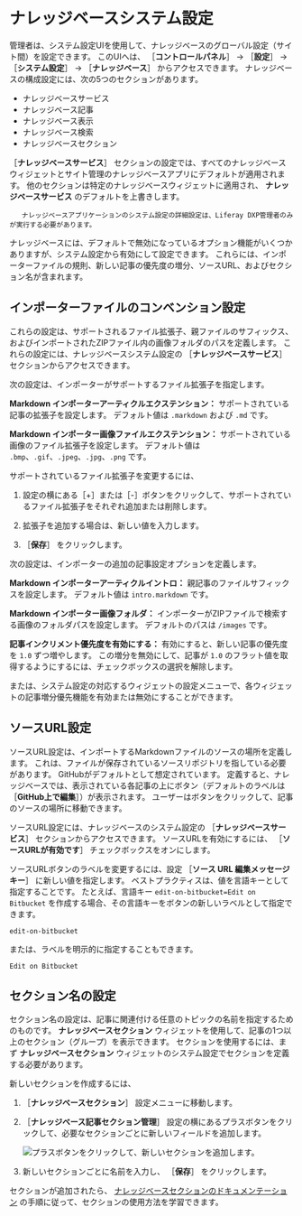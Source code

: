 # ナレッジベースシステム設定

管理者は、システム設定UIを使用して、ナレッジベースのグローバル設定（サイト間）を設定できます。 このUIへは、 ［**コントロールパネル**］ &rarr; ［**設定**］ &rarr; ［**システム設定**］ &rarr; ［**ナレッジベース**］ からアクセスできます。 ナレッジベースの構成設定には、次の5つのセクションがあります。

* ナレッジベースサービス
* ナレッジベース記事
* ナレッジベース表示
* ナレッジベース検索
* ナレッジベースセクション

［**ナレッジベースサービス**］ セクションの設定では、すべてのナレッジベースウィジェットとサイト管理のナレッジベースアプリにデフォルトが適用されます。 他のセクションは特定のナレッジベースウィジェットに適用され、 **ナレッジベースサービス** のデフォルトを上書きします。

```important::
   ナレッジベースアプリケーションのシステム設定の詳細設定は、Liferay DXP管理者のみが実行する必要があります。
```

ナレッジベースには、デフォルトで無効になっているオプション機能がいくつかありますが、システム設定から有効にして設定できます。 これらには、インポーターファイルの規則、新しい記事の優先度の増分、ソースURL、およびセクション名が含まれます。

<a name="importer-file-convention-settings" />

## インポーターファイルのコンベンション設定

これらの設定は、サポートされるファイル拡張子、親ファイルのサフィックス、およびインポートされたZIPファイル内の画像フォルダのパスを定義します。 これらの設定には、ナレッジベースシステム設定の ［**ナレッジベースサービス**］ セクションからアクセスできます。

次の設定は、インポーターがサポートするファイル拡張子を指定します。

**Markdown インポーターアーティクルエクステンション：** サポートされている記事の拡張子を設定します。 デフォルト値は `.markdown` および `.md` です。

**Markdown インポーター画像ファイルエクステンション：** サポートされている画像のファイル拡張子を設定します。 デフォルト値は `.bmp`、`.gif`、`.jpeg`、`.jpg`、`.png` です。

サポートされているファイル拡張子を変更するには、

1. 設定の横にある［+］または［-］ボタンをクリックして、サポートされているファイル拡張子をそれぞれ追加または削除します。

1. 拡張子を追加する場合は、新しい値を入力します。

1. ［**保存**］ をクリックします。

次の設定は、インポーターの追加の記事設定オプションを定義します。

**Markdown インポーターアーティクルイントロ：** 親記事のファイルサフィックスを設定します。 デフォルト値は `intro.markdown` です。

**Markdown インポーター画像フォルダ：** インポーターがZIPファイルで検索する画像のフォルダパスを設定します。 デフォルトのパスは `/images` です。

**記事インクリメント優先度を有効にする：** 有効にすると、新しい記事の優先度を `1.0` ずつ増やします。 この増分を無効にして、記事が `1.0` のフラット値を取得するようにするには、チェックボックスの選択を解除します。

または、システム設定の対応するウィジェットの設定メニューで、各ウィジェットの記事増分優先機能を有効または無効にすることができます。

<a name="source-url-settings" />

## ソースURL設定

ソースURL設定は、インポートするMarkdownファイルのソースの場所を定義します。 これは、ファイルが保存されているソースリポジトリを指している必要があります。 GitHubがデフォルトとして想定されています。 定義すると、ナレッジベースでは、表示されている各記事の上にボタン（デフォルトのラベルは ［**GitHub上で編集**］）が表示されます。 ユーザーはボタンをクリックして、記事のソースの場所に移動できます。

ソースURL設定には、ナレッジベースのシステム設定の ［**ナレッジベースサービス**］ セクションからアクセスできます。 ソースURLを有効にするには、 ［**ソースURLが有効です**］ チェックボックスをオンにします。

ソースURLボタンのラベルを変更するには、設定 ［**ソース URL 編集メッセージ キー**］ に新しい値を指定します。 ベストプラクティスは、値を言語キーとして指定することです。 たとえば、言語キー `edit-on-bitbucket=Edit on Bitbucket` を作成する場合、その言語キーをボタンの新しいラベルとして指定できます。

    edit-on-bitbucket

または、ラベルを明示的に指定することもできます。 

    Edit on Bitbucket

<a name="section-names-setting" />

## セクション名の設定

セクション名の設定は、記事に関連付ける任意のトピックの名前を指定するためのものです。 **ナレッジベースセクション** ウィジェットを使用して、記事の1つ以上のセクション（グループ）を表示できます。 セクションを使用するには、まず **ナレッジベースセクション** ウィジェットのシステム設定でセクションを定義する必要があります。

新しいセクションを作成するには、

1. ［**ナレッジベースセクション**］ 設定メニューに移動します。

1. ［**ナレッジベース記事セクション管理**］ 設定の横にあるプラスボタンをクリックして、必要なセクションごとに新しいフィールドを追加します。

    ![プラスボタンをクリックして、新しいセクションを追加します。](./knowledge-base-system-settings/images/01.png)

1. 新しいセクションごとに名前を入力し、 ［**保存**］ をクリックします。

セクションが追加されたら、 [ナレッジベースセクションのドキュメンテーション](other-knowledge-base-widgets.md#knowledge-base-section-widget) の手順に従って、セクションの使用方法を学習できます。
